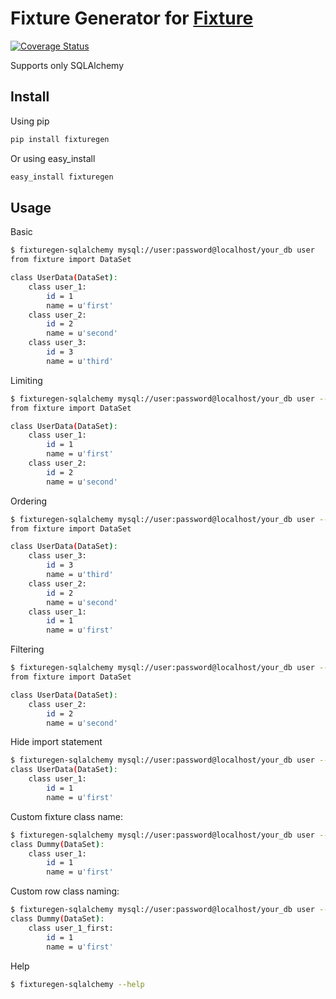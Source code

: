 # Fixture Generator for [Fixture](https://github.com/fixture-py/fixture)
[![Coverage Status](https://coveralls.io/repos/anton44eg/fixturegen/badge.svg)](https://coveralls.io/r/anton44eg/fixturegen)

Supports only SQLAlchemy

## Install

Using pip

```sh
pip install fixturegen
```

Or using easy_install

```sh
easy_install fixturegen
```

## Usage

Basic

```sh
$ fixturegen-sqlalchemy mysql://user:password@localhost/your_db user
from fixture import DataSet

class UserData(DataSet):
    class user_1:
        id = 1
        name = u'first'
    class user_2:
        id = 2
        name = u'second'
    class user_3:
        id = 3
        name = u'third'
```

Limiting

```sh
$ fixturegen-sqlalchemy mysql://user:password@localhost/your_db user --limit=2 
from fixture import DataSet

class UserData(DataSet):
    class user_1:
        id = 1
        name = u'first'
    class user_2:
        id = 2
        name = u'second'
```

Ordering

```sh
$ fixturegen-sqlalchemy mysql://user:password@localhost/your_db user --order-by='id DESC'
from fixture import DataSet

class UserData(DataSet):
    class user_3:
        id = 3
        name = u'third'
    class user_2:
        id = 2
        name = u'second'
    class user_1:
        id = 1
        name = u'first'
```

Filtering

```sh
$ fixturegen-sqlalchemy mysql://user:password@localhost/your_db user --where='id > 1'
from fixture import DataSet

class UserData(DataSet):
    class user_2:
        id = 2
        name = u'second'
```

Hide import statement

```sh
$ fixturegen-sqlalchemy mysql://user:password@localhost/your_db user --limit=1 --without-import
class UserData(DataSet):
    class user_1:
        id = 1
        name = u'first'
```

Custom fixture class name:

```sh
$ fixturegen-sqlalchemy mysql://user:password@localhost/your_db user --fixture-class-name DummyData --limit=1
class Dummy(DataSet):
    class user_1:
        id = 1
        name = u'first'
```

Custom row class naming:
```sh
$ fixturegen-sqlalchemy mysql://user:password@localhost/your_db user --naming-row-columns=id,name --limit=1
class Dummy(DataSet):
    class user_1_first:
        id = 1
        name = u'first'
```

Help

```sh
$ fixturegen-sqlalchemy --help
```